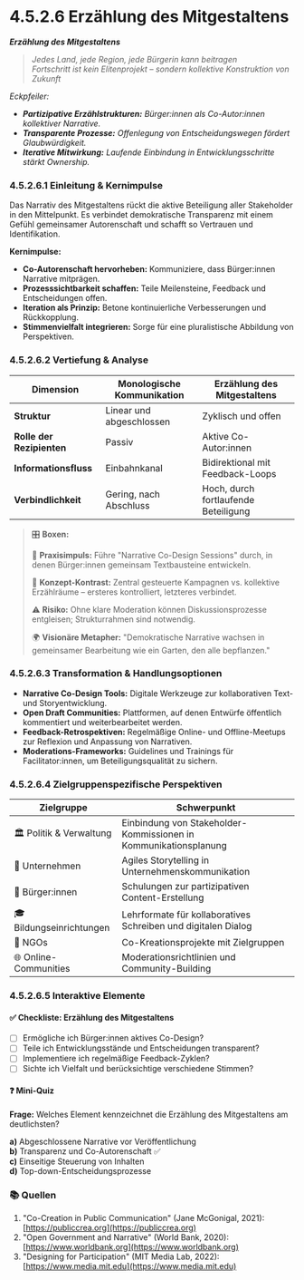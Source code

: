 # 4.5.2.6 Erzählung des Mitgestaltens

_**Erzählung des Mitgestaltens**_

> _Jedes Land, jede Region, jede Bürgerin kann beitragen_> \
> _Fortschritt ist kein Elitenprojekt – sondern kollektive Konstruktion von Zukunft_

_Eckpfeiler:_

* _**Partizipative Erzählstrukturen:** Bürger:innen als Co-Autor:innen kollektiver Narrative._
* _**Transparente Prozesse:** Offenlegung von Entscheidungswegen fördert Glaubwürdigkeit._
* _**Iterative Mitwirkung:** Laufende Einbindung in Entwicklungsschritte stärkt Ownership._

### 4.5.2.6.1 Einleitung & Kernimpulse

Das Narrativ des Mitgestaltens rückt die aktive Beteiligung aller Stakeholder in den Mittelpunkt. Es verbindet demokratische Transparenz mit einem Gefühl gemeinsamer Autorenschaft und schafft so Vertrauen und Identifikation.

**Kernimpulse:**

* **Co-Autorenschaft hervorheben:** Kommuniziere, dass Bürger:innen Narrative mitprägen.
* **Prozesssichtbarkeit schaffen:** Teile Meilensteine, Feedback und Entscheidungen offen.
* **Iteration als Prinzip:** Betone kontinuierliche Verbesserungen und Rückkopplung.
* **Stimmenvielfalt integrieren:** Sorge für eine pluralistische Abbildung von Perspektiven.

### 4.5.2.6.2 Vertiefung & Analyse

| Dimension                 | Monologische Kommunikation | Erzählung des Mitgestaltens          |
| ------------------------- | -------------------------- | ------------------------------------ |
| **Struktur**              | Linear und abgeschlossen   | Zyklisch und offen                   |
| **Rolle der Rezipienten** | Passiv                     | Aktive Co-Autor:innen                |
| **Informationsfluss**     | Einbahnkanal               | Bidirektional mit Feedback-Loops     |
| **Verbindlichkeit**       | Gering, nach Abschluss     | Hoch, durch fortlaufende Beteiligung |

> 🎛️ **Boxen:**
>
> 📌 **Praxisimpuls:** Führe "Narrative Co-Design Sessions" durch, in denen Bürger:innen gemeinsam Textbausteine entwickeln.
>
> 🧠 **Konzept-Kontrast:** Zentral gesteuerte Kampagnen vs. kollektive Erzählräume – ersteres kontrolliert, letzteres verbindet.
>
> ⚠️ **Risiko:** Ohne klare Moderation können Diskussionsprozesse entgleisen; Strukturrahmen sind notwendig.
>
> 🌍 **Visionäre Metapher:** "Demokratische Narrative wachsen in gemeinsamer Bearbeitung wie ein Garten, den alle bepflanzen."

### 4.5.2.6.3 Transformation & Handlungsoptionen

* **Narrative Co-Design Tools:** Digitale Werkzeuge zur kollaborativen Text- und Storyentwicklung.
* **Open Draft Communities:** Plattformen, auf denen Entwürfe öffentlich kommentiert und weiterbearbeitet werden.
* **Feedback-Retrospektiven:** Regelmäßige Online- und Offline-Meetups zur Reflexion und Anpassung von Narrativen.
* **Moderations-Frameworks:** Guidelines und Trainings für Facilitator:innen, um Beteiligungsqualität zu sichern.

### 4.5.2.6.4 Zielgruppenspezifische Perspektiven

| Zielgruppe               | Schwerpunkt                                                      |
| ------------------------ | ---------------------------------------------------------------- |
| 🏛️ Politik & Verwaltung | Einbindung von Stakeholder-Kommissionen in Kommunikationsplanung |
| 🏢 Unternehmen           | Agiles Storytelling in Unternehmenskommunikation                 |
| 🧍 Bürger:innen          | Schulungen zur partizipativen Content-Erstellung                 |
| 🎓 Bildungseinrichtungen | Lehrformate für kollaboratives Schreiben und digitalen Dialog    |
| 🤝 NGOs                  | Co-Kreationsprojekte mit Zielgruppen                             |
| 🌐 Online-Communities    | Moderationsrichtlinien und Community-Building                    |

### 4.5.2.6.5 Interaktive Elemente

#### ✅ Checkliste: Erzählung des Mitgestaltens

* [ ] Ermögliche ich Bürger:innen aktives Co-Design?
* [ ] Teile ich Entwicklungsstände und Entscheidungen transparent?
* [ ] Implementiere ich regelmäßige Feedback-Zyklen?
* [ ] Sichte ich Vielfalt und berücksichtige verschiedene Stimmen?

#### ❓ Mini-Quiz

**Frage:** Welches Element kennzeichnet die Erzählung des Mitgestaltens am deutlichsten?

**a)** Abgeschlossene Narrative vor Veröffentlichung\
**b)** Transparenz und Co-Autorenschaft ✅\
**c)** Einseitige Steuerung von Inhalten\
**d)** Top-down-Entscheidungsprozesse

### 📚 Quellen

1. "Co-Creation in Public Communication" (Jane McGonigal, 2021): [https://publiccrea.org](https://publiccrea.org)
2. "Open Government and Narrative" (World Bank, 2020): [https://www.worldbank.org](https://www.worldbank.org)
3. "Designing for Participation" (MIT Media Lab, 2022): [https://www.media.mit.edu](https://www.media.mit.edu)

